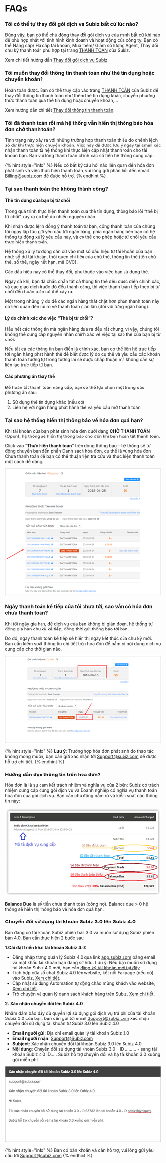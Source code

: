 # FAQs

### Tôi có thể tự thay đổi gói dịch vụ Subiz bất cứ lúc nào?

Đúng vậy, bạn có thể chủ động thay đổi gói dịch vụ của mình bất cứ khi nào để phù hợp nhất với tình hình kinh doanh và hoạt động của công ty. Bạn có thể Nâng cấp/ Hạ cấp tài khoản, Mua thêm/ Giảm số lượng Agent, Thay đổi chu kỳ thanh toán phù hợp tại trang [THANH TOÁN](https://app.subiz.com/payment-home) của Subiz.

Xem chi tiết hướng dẫn [Thay đổi gói dịch vụ Subiz](https://help.subiz.com/thanh-toan/thay-doi-goi-dich-vu).

### Tôi muốn thay đổi thông tin thanh toán như thẻ tín dụng hoặc chuyển khoản?

Hoàn toàn được. Bạn có thể truy cập vào trang [THANH TOÁN](https://app.subiz.com/payment-home) của Subiz để thay đổi thông tin thanh toán như thêm thẻ tín dụng khác, chuyển phương thức thanh toán qua thẻ tín dụng hoặc chuyển khoản,...

Xem hướng dẫn chi tiết [Thay đổi thông tin thanh toán](https://help.subiz.com/thanh-toan/thay-doi-goi-dich-vu#thay-doi-phuong-thuc-thanh-toan).

### Tôi đã thanh toán rồi mà hệ thống vẫn hiển thị thông báo hóa đơn chờ thanh toán? 

Tình trạng này xảy ra với những trường hợp thanh toán thiếu do chênh lệch số dư khi thực hiện chuyển khoản. Việc này đã được lưu ý ngay tại email xác nhận thanh toán từ hệ thống khi thực hiện cập nhật thanh toán cho tài khoản bạn. Bạn vui lòng thanh toán chính xác số tiền hệ thống cung cấp.

{% hint style="info" %}
Nếu có bất kỳ câu hỏi nào liên quan đến hóa đơn phát sinh và việc thực hiện thanh toán, vui lòng gửi phản hồi đến email [Billing@subiz.com](mailto:billing@subiz.com) để được hỗ trợ.
{% endhint %}

### Tại sao thanh toán thẻ không thành công? 

#### Thẻ tín dụng của bạn bị từ chối

Trong quá trình thực hiện thanh toán qua thẻ tín dụng, thông báo lỗi “thẻ bị từ chối” xảy ra có thể do nhiều nguyên nhân.

Khi nhận được lệnh đồng ý thanh toán từ bạn, cổng thanh toán của chúng tôi ngay lập tức gửi yêu cầu tới ngân hàng, phía ngân hàng bên bạn có hệ thống tự động xử lý yêu cầu này, và có thể cho phép hoặc từ chối yêu cầu thực hiện thanh toán.

Hệ thống xử lý tự động căn cứ vào một số dấu hiệu từ tài khoản của bạn như: số dư tài khoản, thói quen chi tiêu của chủ thẻ, thông tin thẻ \(tên chủ thẻ, số thẻ, ngày hết hạn, mã CVC\).

Các dấu hiệu này có thể thay đổi, phụ thuộc vào việc bạn sử dụng thẻ.

Ngay cả khi, bạn đã chắc chắn tất cả thông tin thẻ đều được điền chính xác, và các giao dịch trước đó đều thành công, thì việc thanh toán tiếp theo bị từ chối đều hoàn toàn có thể xảy ra.

Một trong những lý do để các ngân hàng thắt chặt hơn phần thanh toán này có liên quan đến rủi ro về thanh toán gian lận \(đối với từng ngân hàng\).

#### Lý do chính xác cho việc “Thẻ bị từ chối”?

Hầu hết các thông tin mà ngân hàng đưa ra đều rất chung, vì vậy, chúng tôi không thể cung cấp nguyên nhân chính xác về việc tại sao thẻ của bạn bị từ chối.

Nếu tất cả các thông tin bạn điền là chính xác, bạn có thể liên hệ trực tiếp tới ngân hàng phát hành thẻ để biết được lý do cụ thể và yêu cầu các khoản thanh toán tương tự trong tương lai sẽ được chấp thuận mà không cần sự liên lạc trực tiếp từ bạn.

#### Các phương án thay thế

Để hoàn tất thanh toán nâng cấp, bạn có thể lựa chọn một trong các phương án sau:

1. Sử dụng thẻ tín dụng khác \(nếu có\)
2. Liên hệ với ngân hàng phát hành thẻ và yêu cầu mở thanh toán

### Tại sao hệ thống hiển thị thông báo về hóa đơn quá hạn?

Khi tài khoản của bạn phát sinh hóa đơn dưới dạng **CHỜ THANH TOÁN**  \(Open\), hệ thống sẽ hiển thị thông báo cho đến khi bạn hoàn tất thanh toán.

Click vào “**Thực hiện thanh toán**” trên dòng thông báo – hệ thống sẽ tự động chuyển bạn đến phần Danh sách hóa đơn, cụ thể là vùng hóa đơn Chưa thanh toán để bạn có thể thuận tiện tra cứu và thực hiện thanh toán một cách dễ dàng.

![H&#xF3;a &#x111;&#x1A1;n ch&#x1B0;a thanh to&#xE1;n](../.gitbook/assets/hoa-don-chua-thanh-toan%20%282%29.png)

### Ngày thanh toán kế tiếp của tôi chưa tới, sao vẫn có hóa đơn chưa thanh toán?

Khi tới ngày gia hạn, để dịch vụ của bạn không bị gián đoạn, hệ thống tự động gia hạn chu kỳ kế tiếp, đồng thời gửi thông báo tới bạn.

Do đó, ngày thanh toán kế tiếp sẽ hiển thị ngày kết thúc của chu kỳ mới. Bạn cần kiểm soát thông tin chi tiết trên hóa đơn để nắm rõ nội dung dịch vụ cung cấp cho thời gian nào.

![Ng&#xE0;y thanh to&#xE1;n h&#xF3;a &#x111;&#x1A1;n](../.gitbook/assets/thanh-toan.png)

{% hint style="info" %}
**Lưu ý**: Trường hợp hóa đơn phát sinh do thao tác không mong muốn, bạn cần gửi xác nhận tới Support@subiz.com để được hỗ trợ chi tiết.
{% endhint %}

### Hướng dẫn đọc thông tin trên hóa đơn?

Hóa đơn là là sự cam kết trách nhiệm và nghĩa vụ của 2 bên: Subiz có trách nhiệm cung cấp đúng gói dịch vụ và Doanh nghiệp có nghĩa vụ thanh toán hóa đơn của gói dịch vụ. Bạn cần chủ động nắm rõ và kiểm soát các thông tin này:

![&#x110;&#x1ECD;c th&#xF4;ng tin tr&#xEA;n h&#xF3;a &#x111;&#x1A1;n](../.gitbook/assets/overdue-invoice_final-1.png)

**Balance Due** là số tiền chưa thanh toán \(công nợ\). Balance due &gt; 0 hệ thống sẽ hiển thị thông báo về hóa đơn quá hạn.

### Chuyển đổi sử dụng tài khoản Subiz 3.0 lên Subiz 4.0

Bạn đang có tài khoản Subiz phiên bản 3.0 và muốn sử dụng Subiz phiên bản 4.0. Bạn cần thực hiện 2 bước sau: 

**1.Cài đặt triển khai tài khoản Subiz 4.0:**

* Đăng nhập trang quản lý Subiz 4.0 qua link [app.subiz.com](https://app.subiz.com) bằng email và mật khẩu tài khoản bạn đang sở hữu. Lưu ý: Nếu bạn muốn sử dụng tài khoản Subiz 4.0 mới, bạn cần [đăng ký tài khoản mới tại đây](https://app.subiz.com/register).
* Tích hợp cửa sổ chat Subiz 4.0 lên website, kết nối Fanpage \(nếu có\) vào Subiz, [Xem chi tiết](https://app.subiz.com/settings/install).
* Cập nhật sử dụng Automation tự động chào mừng khách vào website, [Xem chi tiết](https://app.subiz.com/settings/automation-add?atmlibrary=3).
* Trò chuyện và quản lý danh sách khách hàng trên Subiz, [Xem chi tiế](https://subiz.com/blog/tuong-tac-khach-hang-hieu-qua-voi-subiz.html)t.

**2. Xác nhận chuyển đổi lên Subiz 4.0**

Nhằm đảm bảo đầy đủ quyền lợi sử dụng gói dịch vụ trả phí của tài khoản Subiz 3.0 của bạn, bạn cần gửi tới email Support@subiz.com xác nhận chuyển đổi sử dụng tài khoản từ Subiz 3.0 lên Subiz 4.0 

* **Email người gửi**: Địa chỉ email quản lý tài khoản Subiz 3.0
* **Email người nhận**: Support@Subiz.com
* **Subject**: Xác nhận chuyển đổi tài khoản Subiz 3.0 lên Subiz 4.0
* **Nội dung**: Chuyển đổi sử dụng tài khoản Subiz 3.0 - ID ......... - sang tài khoản Subiz 4.0 ID.....  Subiz hỗ trợ chuyển đổi và hạ tài khoản 3.0 xuống gói miễn phí

![V&#xED; d&#x1EE5; mail x&#xE1;c nh&#x1EAD;n chuy&#x1EC3;n l&#xEA;n Subiz 4.0](../.gitbook/assets/v3-v4.jpg)

{% hint style="info" %}
Bạn có băn khoăn và cần hỗ trợ, vui lòng gửi yêu cầu tới Support@subiz.com
{% endhint %}

 

